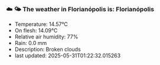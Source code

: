 ### ☁️ 🌤️  The weather in Florianópolis is: Florianópolis

- Temperature: 14.57°C
- On flesh: 14.09°C
- Relative air humidity: 77%
- Rain: 0.0 mm
- Description: Broken clouds
- last updated: 2025-05-31T01:22:32.015263
